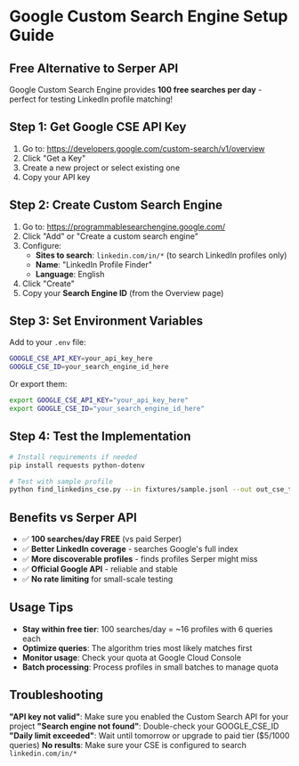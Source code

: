 # Google Custom Search Engine Setup Guide

## Free Alternative to Serper API

Google Custom Search Engine provides **100 free searches per day** - perfect for testing LinkedIn profile matching!

## Step 1: Get Google CSE API Key

1. Go to: https://developers.google.com/custom-search/v1/overview
2. Click "Get a Key" 
3. Create a new project or select existing one
4. Copy your API key

## Step 2: Create Custom Search Engine

1. Go to: https://programmablesearchengine.google.com/
2. Click "Add" or "Create a custom search engine"
3. Configure:
   - **Sites to search**: `linkedin.com/in/*` (to search LinkedIn profiles only)
   - **Name**: "LinkedIn Profile Finder" 
   - **Language**: English
4. Click "Create"
5. Copy your **Search Engine ID** (from the Overview page)

## Step 3: Set Environment Variables

Add to your `.env` file:
```bash
GOOGLE_CSE_API_KEY=your_api_key_here
GOOGLE_CSE_ID=your_search_engine_id_here
```

Or export them:
```bash
export GOOGLE_CSE_API_KEY="your_api_key_here"
export GOOGLE_CSE_ID="your_search_engine_id_here"
```

## Step 4: Test the Implementation

```bash
# Install requirements if needed
pip install requests python-dotenv

# Test with sample profile
python find_linkedins_cse.py --in fixtures/sample.jsonl --out out_cse_test.csv --sleep 1.0 --limit 1 --verbose
```

## Benefits vs Serper API

- ✅ **100 searches/day FREE** (vs paid Serper)
- ✅ **Better LinkedIn coverage** - searches Google's full index  
- ✅ **More discoverable profiles** - finds profiles Serper might miss
- ✅ **Official Google API** - reliable and stable
- ✅ **No rate limiting** for small-scale testing

## Usage Tips

- **Stay within free tier**: 100 searches/day = ~16 profiles with 6 queries each
- **Optimize queries**: The algorithm tries most likely matches first
- **Monitor usage**: Check your quota at Google Cloud Console
- **Batch processing**: Process profiles in small batches to manage quota

## Troubleshooting

**"API key not valid"**: Make sure you enabled the Custom Search API for your project
**"Search engine not found"**: Double-check your GOOGLE_CSE_ID 
**"Daily limit exceeded"**: Wait until tomorrow or upgrade to paid tier ($5/1000 queries)
**No results**: Make sure your CSE is configured to search `linkedin.com/in/*`